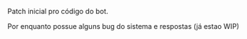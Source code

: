 Patch inicial pro código do bot.

Por enquanto possue alguns bug do sistema e respostas (já estao WIP)
